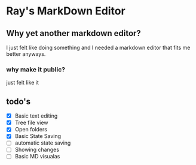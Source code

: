 # Ray's MarkDown Editor

## Why yet another markdown editor?

I just felt like doing something and I needed a markdown editor that fits me better anyways.

### why make it public?

just felt like it

## todo's

- [x] Basic text editing
- [x] Tree file view
- [x] Open folders
- [x] Basic State Saving
- [ ] automatic state saving
- [ ] Showing changes
- [ ] Basic MD visualas

